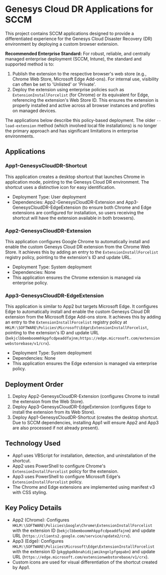 # Genesys Cloud DR Applications for SCCM

This project contains SCCM applications designed to provide a differentiated experience for the Genesys Cloud Disaster Recovery (DR) environment by deploying a custom browser extension.

**Recommended Enterprise Standard:** For robust, reliable, and centrally managed enterprise deployment (SCCM, Intune), the standard and supported method is to:
1.  Publish the extension to the respective browser's web store (e.g., Chrome Web Store, Microsoft Edge Add-ons). For internal use, visibility can often be set to 'Unlisted' or 'Private'.
2.  Deploy the extension using enterprise policies such as `ExtensionInstallForcelist` (for Chrome) or its equivalent for Edge, referencing the extension's Web Store ID. This ensures the extension is properly installed and active across all browser instances and profiles on managed devices.

The applications below describe this policy-based deployment. The older `--load-extension` method (which involved local file installations) is no longer the primary approach and has significant limitations in enterprise environments.

## Applications

### App1-GenesysCloudDR-Shortcut
This application creates a desktop shortcut that launches Chrome in application mode, pointing to the Genesys Cloud DR environment. The shortcut uses a distinctive icon for easy identification.
*   Deployment Type: User deployment
*   Dependencies: App2-GenesysCloudDR-Extension and App3-GenesysCloudDR-EdgeExtension (to ensure both Chrome and Edge extensions are configured for installation, so users receiving the shortcut will have the extension available in both browsers).

### App2-GenesysCloudDR-Extension
This application configures Google Chrome to automatically install and enable the custom Genesys Cloud DR extension from the Chrome Web Store. It achieves this by adding an entry to the `ExtensionInstallForcelist` registry policy, pointing to the extension's ID and update URL.
*   Deployment Type: System deployment
*   Dependencies: None
*   This application ensures the Chrome extension is managed via enterprise policy.

### App3-GenesysCloudDR-EdgeExtension
This application is similar to App2 but targets Microsoft Edge. It configures Edge to automatically install and enable the custom Genesys Cloud DR extension from the Microsoft Edge Add-ons store. It achieves this by adding an entry to the `ExtensionInstallForcelist` registry policy at `HKLM:\SOFTWARE\Policies\Microsoft\Edge\ExtensionInstallForcelist`, pointing to the extension's ID and update URL (`bekjclbbemboommhkppfcdpeaddfajnm;https://edge.microsoft.com/extensionwebstorebase/v1/crx`).
*   Deployment Type: System deployment
*   Dependencies: None
*   This application ensures the Edge extension is managed via enterprise policy.

## Deployment Order

1.  Deploy App2-GenesysCloudDR-Extension (configures Chrome to install the extension from the Web Store).
2.  Deploy App3-GenesysCloudDR-EdgeExtension (configures Edge to install the extension from its Web Store).
3.  Deploy App1-GenesysCloudDR-Shortcut (creates the desktop shortcut. Due to SCCM dependencies, installing App1 will ensure App2 and App3 are also processed if not already present).

## Technology Used

*   App1 uses VBScript for installation, detection, and uninstallation of the shortcut.
*   App2 uses PowerShell to configure Chrome's `ExtensionInstallForcelist` policy for the extension.
*   App3 uses PowerShell to configure Microsoft Edge's `ExtensionInstallForcelist` policy.
*   The Chrome and Edge extensions are implemented using manifest v3 with CSS styling.

## Key Policy Details

*   App2 (Chrome): Configures `HKLM:\SOFTWARE\Policies\Google\Chrome\ExtensionInstallForcelist` with the extension ID (`bekjclbbemboommhkppfcdpeaddfajnm`) and update URL (`https://clients2.google.com/service/update2/crx`).
*   App3 (Edge): Configures `HKLM:\SOFTWARE\Policies\Microsoft\Edge\ExtensionInstallForcelist` with the extension ID (`pkggbpdkbnahidijamikngnlpfgepabn`) and update URL (`https://edge.microsoft.com/extensionwebstorebase/v1/crx`).
*   Custom icons are used for visual differentiation of the shortcut created by App1. 
